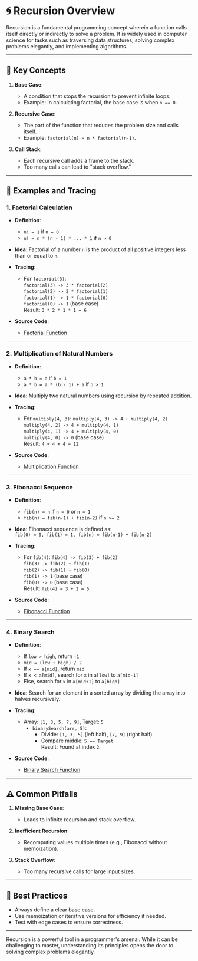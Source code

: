 # 🌀 Recursion Overview

Recursion is a fundamental programming concept wherein a function calls itself directly or indirectly to solve a problem. It is widely used in computer science for tasks such as traversing data structures, solving complex problems elegantly, and implementing algorithms.

---

## 📘 Key Concepts

1. **Base Case**:
   - A condition that stops the recursion to prevent infinite loops.
   - Example: In calculating factorial, the base case is when `n == 0`.

2. **Recursive Case**:
   - The part of the function that reduces the problem size and calls itself.
   - Example: `factorial(n) = n * factorial(n-1)`.

3. **Call Stack**:
   - Each recursive call adds a frame to the stack.
   - Too many calls can lead to "stack overflow."

---

## 📂 Examples and Tracing

### 1. **Factorial Calculation**
- **Definition**:
  - `n! = 1` if `n = 0`  
  - `n! = n * (n - 1) * ... * 1` if `n > 0`
- **Idea**: Factorial of a number `n` is the product of all positive integers less than or equal to `n`.
- **Tracing**:
  - For `factorial(3)`:  
    `factorial(3) -> 3 * factorial(2)`  
    `factorial(2) -> 2 * factorial(1)`  
    `factorial(1) -> 1 * factorial(0)`  
    `factorial(0) -> 1` (base case)  
    Result: `3 * 2 * 1 * 1 = 6`

- **Source Code**:
  - [Factorial Function](https://github.com/0marwalied/Data-Structures-Book/blob/9b164915a156894529662e14d82c129e867807e0/Recursion/recursionExamples.c#L8)

---

### 2. **Multiplication of Natural Numbers**
- **Definition**:
  - `a * b = a` if `b = 1`  
  - `a * b = a * (b - 1) + a` if `b > 1`
- **Idea**: Multiply two natural numbers using recursion by repeated addition.
- **Tracing**:
  - For `multiply(4, 3)`:
    `multiply(4, 3) -> 4 + multiply(4, 2)`  
    `multiply(4, 2) -> 4 + multiply(4, 1)`  
    `multiply(4, 1) -> 4 + multiply(4, 0)`  
    `multiply(4, 0) -> 0` (base case)  
    Result: `4 + 4 + 4 = 12`

- **Source Code**:
  - [Multiplication Function](https://github.com/0marwalied/Data-Structures-Book/blob/9b164915a156894529662e14d82c129e867807e0/Recursion/recursionExamples.c#L25)

---

### 3. **Fibonacci Sequence**
- **Definition**:
  - `fib(n) = n` if `n = 0` or `n = 1`  
  - `fib(n) = fib(n-1) + fib(n-2)` if `n >= 2`
- **Idea**: Fibonacci sequence is defined as:  
  `fib(0) = 0, fib(1) = 1, fib(n) = fib(n-1) + fib(n-2)`
- **Tracing**:
  - For `fib(4)`:
    `fib(4) -> fib(3) + fib(2)`  
    `fib(3) -> fib(2) + fib(1)`  
    `fib(2) -> fib(1) + fib(0)`  
    `fib(1) -> 1` (base case)  
    `fib(0) -> 0` (base case)  
    Result: `fib(4) = 3 + 2 = 5`

- **Source Code**:
  - [Fibonacci Function](https://github.com/0marwalied/Data-Structures-Book/blob/9b164915a156894529662e14d82c129e867807e0/Recursion/recursionExamples.c#L42)

---

### 4. **Binary Search**
- **Definition**:
  - If `low > high`, return `-1`  
  - `mid = (low + high) / 2`  
  - If `x == a[mid]`, return `mid`  
  - If `x < a[mid]`, search for `x` in `a[low]` to `a[mid-1]`  
  - Else, search for `x` in `a[mid+1]` to `a[high]`
- **Idea**: Search for an element in a sorted array by dividing the array into halves recursively.
- **Tracing**:
  - Array: `[1, 3, 5, 7, 9]`, Target: `5`
    - `binarySearch(arr, 5)`:
      - Divide: `[1, 3, 5]` (left half), `[7, 9]` (right half)
      - Compare middle: `5 == Target`  
      Result: Found at index `2`.

- **Source Code**:
  - [Binary Search Function](https://github.com/0marwalied/Data-Structures-Book/blob/9b164915a156894529662e14d82c129e867807e0/Recursion/recursionExamples.c#L67)

---

## ⚠️ Common Pitfalls

1. **Missing Base Case**:
   - Leads to infinite recursion and stack overflow.

2. **Inefficient Recursion**:
   - Recomputing values multiple times (e.g., Fibonacci without memoization).

3. **Stack Overflow**:
   - Too many recursive calls for large input sizes.

---

## 🌟 Best Practices

- Always define a clear base case.
- Use memoization or iterative versions for efficiency if needed.
- Test with edge cases to ensure correctness.

---

Recursion is a powerful tool in a programmer's arsenal. While it can be challenging to master, understanding its principles opens the door to solving complex problems elegantly.
